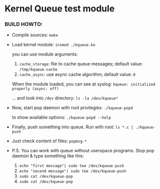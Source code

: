 Kernel Queue test module
========================

### BUILD HOWTO:
* Compile sources: `make`
* Load kernel module: `insmod ./kqueue.ko`
  
  you can use module arguments:

   1. `cache_storage`: file to cache queue messages; default value: `/tmp/kqueue-cache`
   2. `cache_async`: use async cache algorithm; default value: `0`
   
   When the module loaded, you can see at syslog: `kqueue: initialized properly (async: off)`
   
   ... and look into `/dev` directory: `ls -la /dev/kqueue*`
   
* Now, start pop daemon with root privilegies: `./kqueue-popd`
  
  to show available options: `./kqueue-popd --help`

* Finally, push something into queue. Run with root: `ls *.c | ./kqueue-push `

* Just check content of files: `popmsg-*`

* P.S. You can work with queue without userspace programs. Stop pop daemon & type something like this:
   
   1. `echo "first message"| sudo tee /dev/kqueue-push`
   2. `echo "second message"| sudo tee /dev/kqueue-push`
   3. `sudo cat /dev/kqueue-pop`
   4. `sudo cat /dev/kqueue-pop`
